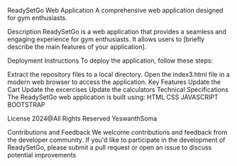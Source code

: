 ReadySetGo Web Application
A comprehensive web application designed for gym enthusiasts.

Description
ReadySetGo is a web application that provides a seamless and engaging experience for gym enthusiasts. It allows users to [briefly describe the main features of your application].

Deployment Instructions
To deploy the application, follow these steps:

Extract the repository files to a local directory.
Open the index3.html file in a modern web browser to access the application.
Key Features
Update the Cart
Update the excercises
Update the calculators
Technical Specifications
The ReadySetGo web application is built using:
HTML
CSS
JAVASCRIPT
BOOTSTRAP


License
2024@All Rights Reserved YeswanthSoma

Contributions and Feedback
We welcome contributions and feedback from the developer community. If you'd like to participate in the development of ReadySetGo, please submit a pull request or open an issue to discuss potential improvements
